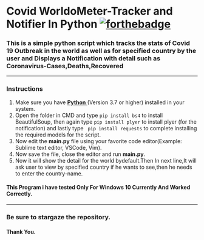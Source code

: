 
# Covid WorldoMeter-Tracker and Notifier In Python [![forthebadge](https://forthebadge.com/images/badges/made-with-python.svg)](https://forthebadge.com)
### This is a simple python script which tracks the stats of Covid 19 Outbreak in the world as well as for specified country by the user and Displays a Notification with detail such as Coronavirus-Cases,Deaths,Recovered
---
### Instructions
 1. Make sure you have [**Python** ](https://www.python.org/)(Version 3.7 or higher) installed in your system.
 2. Open the folder in CMD and type ``` pip install bs4 ``` to install BeautifulSoup, then again type ```pip install plyer``` to install plyer (for the notification) and lastly type ``` pip install requests``` to complete installing the required models for the script.
 3. Now edit the **main.py** file using your favorite code editor(Example: Sublime text editor, VSCode, Vim).
 4. Now save the file, close the editor and run **main.py**.
 5. Now it will show the detail for the world bydefault.Then In next line,It will ask user to view by specified country if he wants to see,then he needs to enter the country-name.
#### This Program i have tested Only For Windows 10 Currently And Worked Correctly.
 ---
### Be sure to stargaze the repository.
#### Thank You.
